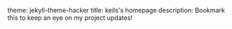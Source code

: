 theme: jekyll-theme-hacker
title: keils's homepage
description: Bookmark this to keep an eye on my project updates!
